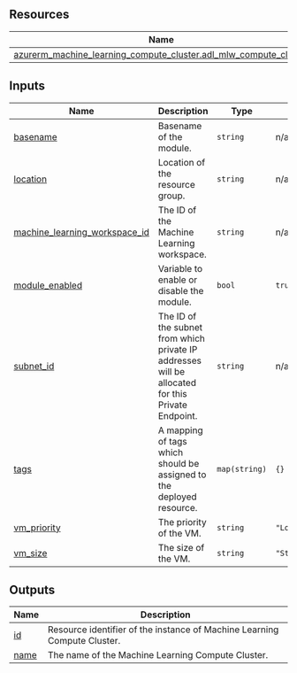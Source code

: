 <!-- BEGIN_TF_DOCS -->
## Resources

| Name | Type |
|------|------|
| [azurerm_machine_learning_compute_cluster.adl_mlw_compute_cluster](https://registry.terraform.io/providers/hashicorp/azurerm/latest/docs/resources/machine_learning_compute_cluster) | resource |

## Inputs

| Name | Description | Type | Default | Required |
|------|-------------|------|---------|:--------:|
| <a name="input_basename"></a> [basename](#input\_basename) | Basename of the module. | `string` | n/a | yes |
| <a name="input_location"></a> [location](#input\_location) | Location of the resource group. | `string` | n/a | yes |
| <a name="input_machine_learning_workspace_id"></a> [machine\_learning\_workspace\_id](#input\_machine\_learning\_workspace\_id) | The ID of the Machine Learning workspace. | `string` | n/a | yes |
| <a name="input_module_enabled"></a> [module\_enabled](#input\_module\_enabled) | Variable to enable or disable the module. | `bool` | `true` | no |
| <a name="input_subnet_id"></a> [subnet\_id](#input\_subnet\_id) | The ID of the subnet from which private IP addresses will be allocated for this Private Endpoint. | `string` | n/a | yes |
| <a name="input_tags"></a> [tags](#input\_tags) | A mapping of tags which should be assigned to the deployed resource. | `map(string)` | `{}` | no |
| <a name="input_vm_priority"></a> [vm\_priority](#input\_vm\_priority) | The priority of the VM. | `string` | `"LowPriority"` | no |
| <a name="input_vm_size"></a> [vm\_size](#input\_vm\_size) | The size of the VM. | `string` | `"Standard_DS2_v2"` | no |

## Outputs

| Name | Description |
|------|-------------|
| <a name="output_id"></a> [id](#output\_id) | Resource identifier of the instance of Machine Learning Compute Cluster. |
| <a name="output_name"></a> [name](#output\_name) | The name of the Machine Learning Compute Cluster. |
<!-- END_TF_DOCS -->